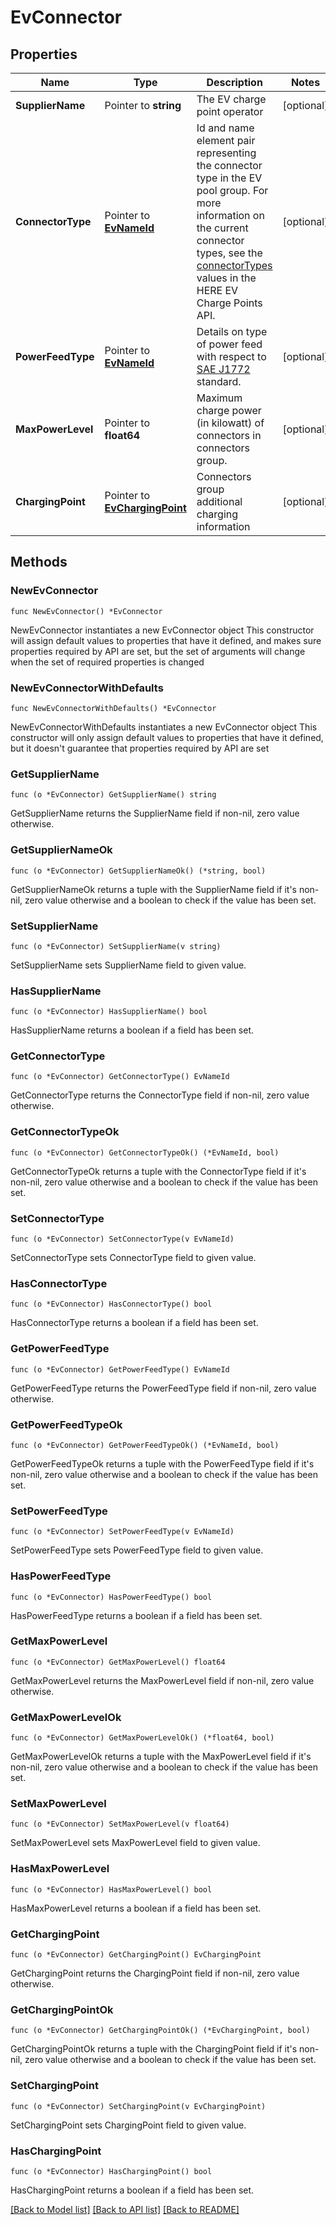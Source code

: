 # EvConnector

## Properties

Name | Type | Description | Notes
------------ | ------------- | ------------- | -------------
**SupplierName** | Pointer to **string** | The EV charge point operator | [optional] 
**ConnectorType** | Pointer to [**EvNameId**](EvNameId.md) | Id and name element pair representing the connector type in the EV pool group. For more information on the current connector types, see the [connectorTypes](https://developer.here.com/documentation/charging-stations/dev_guide/topics/resource-type-connector-types.html) values in the HERE EV Charge Points API. | [optional] 
**PowerFeedType** | Pointer to [**EvNameId**](EvNameId.md) | Details on type of power feed with respect to [SAE J1772](https://en.wikipedia.org/wiki/SAE_J1772#Charging) standard. | [optional] 
**MaxPowerLevel** | Pointer to **float64** | Maximum charge power (in kilowatt) of connectors in connectors group. | [optional] 
**ChargingPoint** | Pointer to [**EvChargingPoint**](EvChargingPoint.md) | Connectors group additional charging information | [optional] 

## Methods

### NewEvConnector

`func NewEvConnector() *EvConnector`

NewEvConnector instantiates a new EvConnector object
This constructor will assign default values to properties that have it defined,
and makes sure properties required by API are set, but the set of arguments
will change when the set of required properties is changed

### NewEvConnectorWithDefaults

`func NewEvConnectorWithDefaults() *EvConnector`

NewEvConnectorWithDefaults instantiates a new EvConnector object
This constructor will only assign default values to properties that have it defined,
but it doesn't guarantee that properties required by API are set

### GetSupplierName

`func (o *EvConnector) GetSupplierName() string`

GetSupplierName returns the SupplierName field if non-nil, zero value otherwise.

### GetSupplierNameOk

`func (o *EvConnector) GetSupplierNameOk() (*string, bool)`

GetSupplierNameOk returns a tuple with the SupplierName field if it's non-nil, zero value otherwise
and a boolean to check if the value has been set.

### SetSupplierName

`func (o *EvConnector) SetSupplierName(v string)`

SetSupplierName sets SupplierName field to given value.

### HasSupplierName

`func (o *EvConnector) HasSupplierName() bool`

HasSupplierName returns a boolean if a field has been set.

### GetConnectorType

`func (o *EvConnector) GetConnectorType() EvNameId`

GetConnectorType returns the ConnectorType field if non-nil, zero value otherwise.

### GetConnectorTypeOk

`func (o *EvConnector) GetConnectorTypeOk() (*EvNameId, bool)`

GetConnectorTypeOk returns a tuple with the ConnectorType field if it's non-nil, zero value otherwise
and a boolean to check if the value has been set.

### SetConnectorType

`func (o *EvConnector) SetConnectorType(v EvNameId)`

SetConnectorType sets ConnectorType field to given value.

### HasConnectorType

`func (o *EvConnector) HasConnectorType() bool`

HasConnectorType returns a boolean if a field has been set.

### GetPowerFeedType

`func (o *EvConnector) GetPowerFeedType() EvNameId`

GetPowerFeedType returns the PowerFeedType field if non-nil, zero value otherwise.

### GetPowerFeedTypeOk

`func (o *EvConnector) GetPowerFeedTypeOk() (*EvNameId, bool)`

GetPowerFeedTypeOk returns a tuple with the PowerFeedType field if it's non-nil, zero value otherwise
and a boolean to check if the value has been set.

### SetPowerFeedType

`func (o *EvConnector) SetPowerFeedType(v EvNameId)`

SetPowerFeedType sets PowerFeedType field to given value.

### HasPowerFeedType

`func (o *EvConnector) HasPowerFeedType() bool`

HasPowerFeedType returns a boolean if a field has been set.

### GetMaxPowerLevel

`func (o *EvConnector) GetMaxPowerLevel() float64`

GetMaxPowerLevel returns the MaxPowerLevel field if non-nil, zero value otherwise.

### GetMaxPowerLevelOk

`func (o *EvConnector) GetMaxPowerLevelOk() (*float64, bool)`

GetMaxPowerLevelOk returns a tuple with the MaxPowerLevel field if it's non-nil, zero value otherwise
and a boolean to check if the value has been set.

### SetMaxPowerLevel

`func (o *EvConnector) SetMaxPowerLevel(v float64)`

SetMaxPowerLevel sets MaxPowerLevel field to given value.

### HasMaxPowerLevel

`func (o *EvConnector) HasMaxPowerLevel() bool`

HasMaxPowerLevel returns a boolean if a field has been set.

### GetChargingPoint

`func (o *EvConnector) GetChargingPoint() EvChargingPoint`

GetChargingPoint returns the ChargingPoint field if non-nil, zero value otherwise.

### GetChargingPointOk

`func (o *EvConnector) GetChargingPointOk() (*EvChargingPoint, bool)`

GetChargingPointOk returns a tuple with the ChargingPoint field if it's non-nil, zero value otherwise
and a boolean to check if the value has been set.

### SetChargingPoint

`func (o *EvConnector) SetChargingPoint(v EvChargingPoint)`

SetChargingPoint sets ChargingPoint field to given value.

### HasChargingPoint

`func (o *EvConnector) HasChargingPoint() bool`

HasChargingPoint returns a boolean if a field has been set.


[[Back to Model list]](../README.md#documentation-for-models) [[Back to API list]](../README.md#documentation-for-api-endpoints) [[Back to README]](../README.md)


